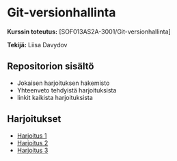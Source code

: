 # Git-versionhallinta

**Kurssin toteutus:** [SOF013AS2A-3001/Git-versionhallinta]

**Tekijä:** Liisa Davydov

## Repositorion sisältö
- Jokaisen harjoituksen hakemisto
- Yhteenveto tehdyistä harjoituksista
- linkit kaikista harjoituksista

## Harjoitukset

- [Harjoitus 1](harjoitus1/)
- [Harjoitus 2](harjoitus2/)
- [Harjoitus 3](harjoitus3/)
